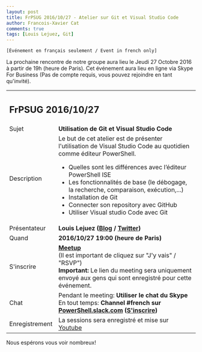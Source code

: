 ```yaml
---
layout: post
title: FrPSUG 2016/10/27 - Atelier sur Git et Visual Studio Code
author: Francois-Xavier Cat
comments: true
tags: [Louis Lejuez, Git]
---
```


```
[Événement en français seulement / Event in french only]
```
La prochaine rencontre de notre groupe aura lieu le Jeudi 27 Octobre 2016 à partir de 19h (heure de Paris).
Cet événement aura lieu en ligne via Skype For Business (Pas de compte requis, vous pouvez rejoindre en tant qu'invité).


<table>
<tr>
<td colspan="2"><h2>FrPSUG 2016/10/27</h2></td>

</tr>
<tr>
    <td>Sujet</td>
<td> <b>Utilisation de Git et Visual Studio Code</b></td>
</tr>
<tr>
    <td>Description</td>
<td> Le but de cet atelier est de présenter l'utilisation de Visual Studio Code au quotidien comme éditeur PowerShell.

<ul>
    <li>Quelles sont les différences avec l’éditeur PowerShell ISE</li>
    <li>Les fonctionnalités de base (le débogage, la recherche, comparaison, exécution,...)</li>
    <li>Installation de Git</li>
    <li>Connecter son repository avec GitHub</li>
    <li>Utiliser Visual studio Code avec Git</li>
</ul>
</td>
</tr>
<tr>
    <td>Présentateur</td>
<td> <b>Louis Lejuez (<a href="http://tazmenworld.com/">Blog</a> / <a href="https://twitter.com/tazmen3">Twitter</a>)</b></td>
</tr>
<tr>
    <td>Quand</td>
<td> <b>2016/10/27 19:00 (heure de Paris)</b></td>
</tr>
<tr>
    <td>S'inscrire</td>
<td> <b><a href="http://www.meetup.com/FrenchPSUG/events/234908952/">Meetup</a></b> <br>(Il est important de cliquez sur "J'y vais" / "RSVP")
<br> <b>Important:</b> Le lien du meeting sera uniquement envoyé aux gens qui sont enregistré pour cette événement.
</td>
</tr>
<tr>
    <td>Chat</td>
<td>Pendant le meeting: <b>Utiliser le chat du Skype</b> <br> En tout temps:<b> Channel #french sur <a href="https://powershell.slack.com/Slack">PowerShell.slack.com</a>  (<a href="http://slack.poshcode.org/">S'inscrire</a>)</b></td>
</tr>
<tr>
    <td>Enregistrement</td>
<td>La sessions sera enregistré et mise sur <a href="https://www.youtube.com/channel/UCyxicOKZNm_u1opF_xAYfDA">Youtube</a></td>
</tr>
</table>

Nous espérons vous voir nombreux!
